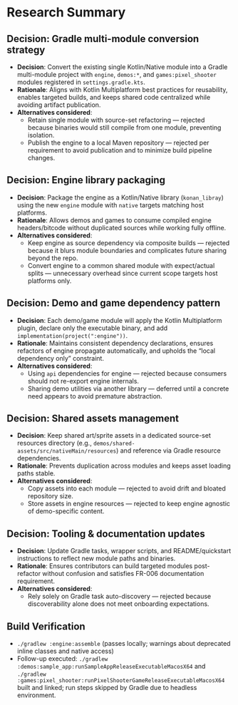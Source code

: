 # Research Summary

## Decision: Gradle multi-module conversion strategy

- **Decision**: Convert the existing single Kotlin/Native module into a Gradle multi-module project with `engine`,
  `demos:*`, and `games:pixel_shooter` modules registered in `settings.gradle.kts`.
- **Rationale**: Aligns with Kotlin Multiplatform best practices for reusability, enables targeted builds, and keeps
  shared code centralized while avoiding artifact publication.
- **Alternatives considered**:
    - Retain single module with source-set refactoring — rejected because binaries would still compile from one module,
      preventing isolation.
    - Publish the engine to a local Maven repository — rejected per requirement to avoid publication and to minimize
      build pipeline changes.

## Decision: Engine library packaging

- **Decision**: Package the engine as a Kotlin/Native library (`konan_libray`) using the new `engine` module with
  `native` targets matching host platforms.
- **Rationale**: Allows demos and games to consume compiled engine headers/bitcode without duplicated sources while
  working fully offline.
- **Alternatives considered**:
    - Keep engine as source dependency via composite builds — rejected because it blurs module boundaries and
      complicates future sharing beyond the repo.
    - Convert engine to a common shared module with expect/actual splits — unnecessary overhead since current scope
      targets host platforms only.

## Decision: Demo and game dependency pattern

- **Decision**: Each demo/game module will apply the Kotlin Multiplatform plugin, declare only the executable binary,
  and add `implementation(project(":engine"))`.
- **Rationale**: Maintains consistent dependency declarations, ensures refactors of engine propagate automatically, and
  upholds the “local dependency only” constraint.
- **Alternatives considered**:
    - Using `api` dependencies for engine — rejected because consumers should not re-export engine internals.
    - Sharing demo utilities via another library — deferred until a concrete need appears to avoid premature
      abstraction.

## Decision: Shared assets management

- **Decision**: Keep shared art/sprite assets in a dedicated source-set resources directory (e.g.,
  `demos/shared-assets/src/nativeMain/resources`) and reference via Gradle resource dependencies.
- **Rationale**: Prevents duplication across modules and keeps asset loading paths stable.
- **Alternatives considered**:
    - Copy assets into each module — rejected to avoid drift and bloated repository size.
    - Store assets in engine resources — rejected to keep engine agnostic of demo-specific content.

## Decision: Tooling & documentation updates

- **Decision**: Update Gradle tasks, wrapper scripts, and README/quickstart instructions to reflect new module paths and
  binaries.
- **Rationale**: Ensures contributors can build targeted modules post-refactor without confusion and satisfies FR-006
  documentation requirement.
- **Alternatives considered**:
    - Rely solely on Gradle task auto-discovery — rejected because discoverability alone does not meet onboarding
      expectations.

## Build Verification

- `./gradlew :engine:assemble` (passes locally; warnings about deprecated inline classes and native access)
- Follow-up executed: `./gradlew :demos:sample_app:runSampleAppReleaseExecutableMacosX64` and
  `./gradlew :games:pixel_shooter:runPixelShooterGameReleaseExecutableMacosX64` built and linked; run steps skipped by
  Gradle due to headless environment.

